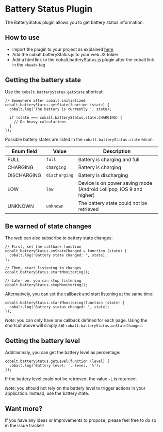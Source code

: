 # Battery Status Plugin

The BatteryStatus plugin allows you to get battery status information.

## How to use

- Import the plugin to your project as explained [here](https://github.com/cobaltians/cobalt/wiki/Plugins-usage)
- Add the cobalt.batteryStatus.js to your web JS folder
- Add a html link to the cobalt.batteryStatus.js plugin after the cobalt link in the `<head>` tag

## Getting the battery state

Use the `cobalt.batteryStatus.getState` shortcut:

    // Somewhere after cobalt initialized
    cobalt.batteryStatus.getState(function (state) {
      cobalt.log('The battery is currently ', state);

      if (state === cobalt.batteryStatus.state.CHARGING) {
        // Do heavy calculations
      }
    });

Possible battery states are listed in the `cobalt.batteryStatus.state` enum:

| Enum field | Value | Description |
|------------|-------|-------------|
| FULL | `full` | Battery is charging and full |
| CHARGING | `charging` | Battery is charging |
| DISCHARGING | `discharging` | Battery is discharging |
| LOW | `low` | Device is on power saving mode (Android Lollipop, iOS 9 and higher) |
| UNKNOWN | `unknown` | The battery state could not be retrieved |

## Be warned of state changes

The web can also subscribe to battery state changes:

    // First, set the callback function
    cobalt.batteryStatus.onStateChanged = function (state) {
      cobalt.log('Battery state changed: ', state);
    };

    // Then, start listening to changes
    cobalt.batteryStatus.startMonitoring();

    // Later on, you can stop listening
    cobalt.batteryStatus.stopMonitoring();

Alternatively, you can set the callback and start listening at the same time:

    cobalt.batteryStatus.startMonitoring(function (state) {
      cobalt.log('Battery status changed: ', state);
    });

*Note*: you can only have one callback defined for each page. Using the shortcut above will simply set `cobalt.batteryStatus.onStateChanged`.

## Getting the battery level

Additionnaly, you can get the battery level as percentage:

    cobalt.batteryStatus.getLevel(function (level) {
      cobalt.log('Battery level: ', level, '%');
    });

If the battery level could not be retrieved, the value `-1` is returned.

*Note*: you should not rely on the battery level to trigger actions in your application. Instead, use the battery state.

## Want more?

If you have any ideas or improvements to propose, please feel free to do so in the issue tracker!
